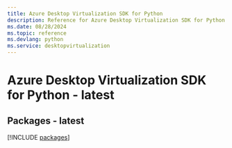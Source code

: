 ```yaml
---
title: Azure Desktop Virtualization SDK for Python
description: Reference for Azure Desktop Virtualization SDK for Python
ms.date: 08/28/2024
ms.topic: reference
ms.devlang: python
ms.service: desktopvirtualization
---
```

# Azure Desktop Virtualization SDK for Python - latest
## Packages - latest
[!INCLUDE [packages](desktop-virtualization-index.md)]